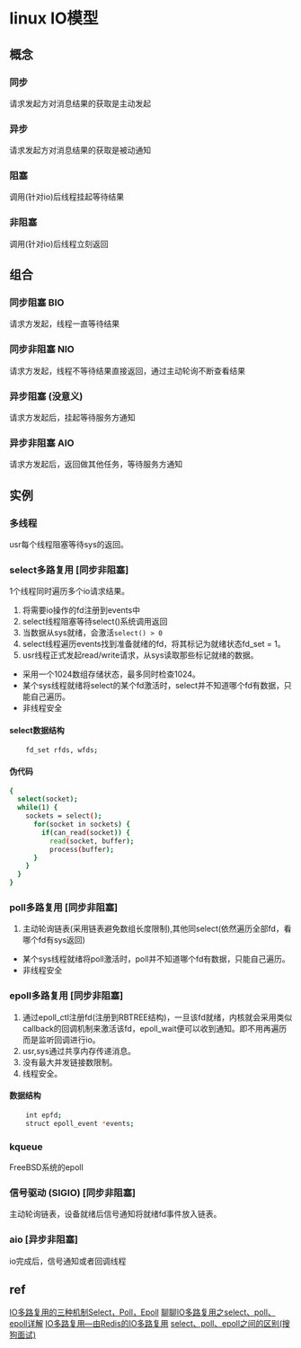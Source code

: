 # linux IO模型

## 概念  

### 同步  

请求发起方对消息结果的获取是主动发起  
  
### 异步  

请求发起方对消息结果的获取是被动通知  
  
### 阻塞  

调用(针对io)后线程挂起等待结果  
  
### 非阻塞  

调用(针对io)后线程立刻返回  
  
## 组合  

### 同步阻塞 BIO  

请求方发起，线程一直等待结果  
  
### 同步非阻塞 NIO  

请求方发起，线程不等待结果直接返回，通过主动轮询不断查看结果  
  
### 异步阻塞 (没意义)  

请求方发起后，挂起等待服务方通知  
  
### 异步非阻塞 AIO  

请求方发起后，返回做其他任务，等待服务方通知  
  
## 实例  

### 多线程

usr每个线程阻塞等待sys的返回。

### select多路复用 [同步非阻塞]  

1个线程同时遍历多个io请求结果。

1. 将需要io操作的fd注册到events中
2. select线程阻塞等待select()系统调用返回
3. 当数据从sys就绪，会激活`select() > 0`
4. select线程遍历events找到准备就绪的fd，将其标记为就绪状态fd_set = 1。
5. usr线程正式发起read/write请求，从sys读取那些标记就绪的数据。

- 采用一个1024数组存储状态，最多同时检查1024。  
- 某个sys线程就绪将select的某个fd激活时，select并不知道哪个fd有数据，只能自己遍历。
- 非线程安全

#### select数据结构

```bash
    fd_set rfds, wfds;
```

#### 伪代码

```bash
{
  select(socket);
  while(1) {
    sockets = select();
      for(socket in sockets) {
        if(can_read(socket)) {
          read(socket, buffer);
          process(buffer);
      }
    }
  }
}
```
  
### poll多路复用 [同步非阻塞]  

1. 主动轮询链表(采用链表避免数组长度限制),其他同select(依然遍历全部fd，看哪个fd有sys返回)  

- 某个sys线程就绪将poll激活时，poll并不知道哪个fd有数据，只能自己遍历。
- 非线程安全
  
### epoll多路复用 [同步非阻塞]  

1. 通过epoll_ctl注册fd(注册到RBTREE结构)，一旦该fd就绪，内核就会采用类似callback的回调机制来激活该fd，epoll_wait便可以收到通知。即不用再遍历而是监听回调进行io。
2. usr,sys通过共享内存传递消息。
3. 没有最大并发链接数限制。
4. 线程安全。

#### 数据结构

```bash
    int epfd;
    struct epoll_event *events;
```

### kqueue

FreeBSD系统的epoll  
  
### 信号驱动 (SIGIO) [同步非阻塞]  

主动轮询链表，设备就绪后信号通知将就绪fd事件放入链表。  
  
### aio [异步非阻塞]  

io完成后，信号通知或者回调线程  
  
## ref

[IO多路复用的三种机制Select，Poll，Epoll](https://www.jianshu.com/p/397449cadc9a)
[聊聊IO多路复用之select、poll、epoll详解](https://my.oschina.net/xianggao/blog/663655)
[IO多路复用—由Redis的IO多路复用](https://blog.csdn.net/happy_wu/article/details/80052617)
[select、poll、epoll之间的区别(搜狗面试)](https://www.cnblogs.com/aspirant/p/9166944.html)
